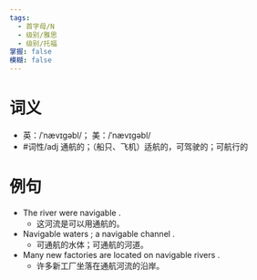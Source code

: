 ```yaml
---
tags:
  - 首字母/N
  - 级别/雅思
  - 级别/托福
掌握: false
模糊: false
---
```

# 词义
- 英：/ˈnævɪɡəbl/； 美：/ˈnævɪɡəbl/
- #词性/adj  通航的；（船只、飞机）适航的，可驾驶的；可航行的
# 例句
- The river were navigable .
	- 这河流是可以用通航的。
- Navigable waters ; a navigable channel .
	- 可通航的水体；可通航的河道。
- Many new factories are located on navigable rivers .
	- 许多新工厂坐落在通航河流的沿岸。
